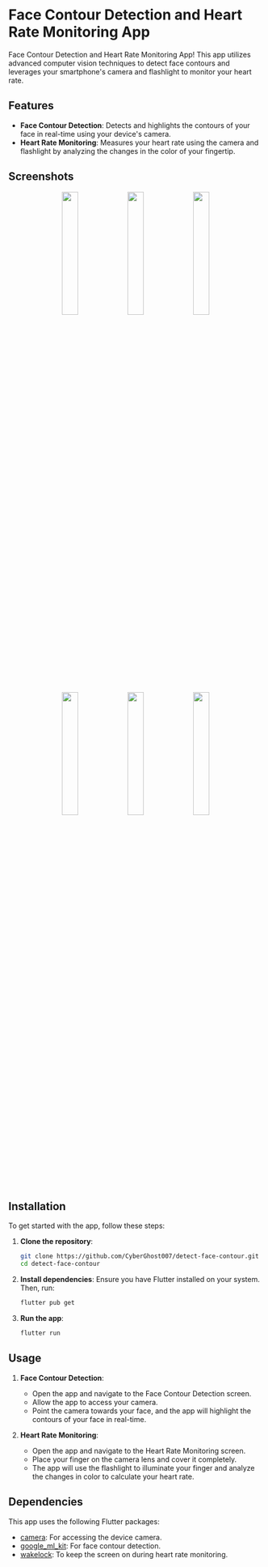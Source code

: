 # Face Contour Detection and Heart Rate Monitoring App

Face Contour Detection and Heart Rate Monitoring App! This app utilizes advanced computer vision techniques to detect face contours and leverages your smartphone's camera and flashlight to monitor your heart rate.

## Features

- **Face Contour Detection**: Detects and highlights the contours of your face in real-time using your device's camera.
- **Heart Rate Monitoring**: Measures your heart rate using the camera and flashlight by analyzing the changes in the color of your fingertip.

## Screenshots

<p align="center">
  <img src="https://github.com/CyberGhost007/detect-face-contour/assets/29411278/7df8fc3a-aa97-4c4d-a802-0dc724f9531b" width="25%" />
  <img src="https://github.com/CyberGhost007/detect-face-contour/assets/29411278/ae23d1cd-b2c9-4277-a871-882de5fcdd33" width="25%" />
    <img src="https://github.com/CyberGhost007/detect-face-contour/assets/29411278/739ab68b-b22c-4707-9b2f-21dcecbf5f0c" width="25%" />
</p>

<p align="center">
  <img src="https://github.com/CyberGhost007/heartBPM/assets/29411278/873a5eff-acfe-42cb-a527-a48e0ee910a5" width="25%" />
  <img src="https://github.com/CyberGhost007/heartBPM/assets/29411278/aaf0d9e8-d597-4d43-9284-46247fa84438" width="25%" />
  <img src="https://github.com/CyberGhost007/detect-face-contour/assets/29411278/6c42fbfa-f817-443d-92bc-b7af2af85482" width="25%" />
  
</p>

## Installation

To get started with the app, follow these steps:

1. **Clone the repository**:

    ```bash
    git clone https://github.com/CyberGhost007/detect-face-contour.git
    cd detect-face-contour
    ```

2. **Install dependencies**:
    Ensure you have Flutter installed on your system. Then, run:

    ```bash
    flutter pub get
    ```

3. **Run the app**:

    ```bash
    flutter run
    ```

## Usage

1. **Face Contour Detection**:
    - Open the app and navigate to the Face Contour Detection screen.
    - Allow the app to access your camera.
    - Point the camera towards your face, and the app will highlight the contours of your face in real-time.

2. **Heart Rate Monitoring**:
    - Open the app and navigate to the Heart Rate Monitoring screen.
    - Place your finger on the camera lens and cover it completely.
    - The app will use the flashlight to illuminate your finger and analyze the changes in color to calculate your heart rate.

## Dependencies

This app uses the following Flutter packages:

- [camera](https://pub.dev/packages/camera): For accessing the device camera.
- [google_ml_kit](https://pub.dev/packages/google_mlkit_face_detection): For face contour detection.
- [wakelock](https://pub.dev/packages/wakelock): To keep the screen on during heart rate monitoring.
